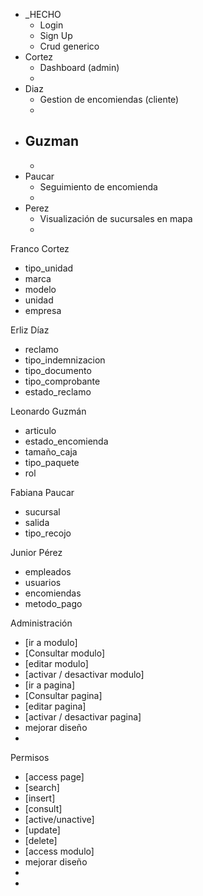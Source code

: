 - _HECHO
  -  Login
  -  Sign Up
  -  Crud generico
- Cortez
  -  Dashboard (admin)
  - 
- Diaz
  -  Gestion de encomiendas (cliente)
  - 
- Guzman
  - 
  - 
- Paucar
  - Seguimiento de encomienda
  - 
- Perez
  - Visualización de sucursales en mapa
  - 




Franco Cortez
- tipo_unidad
- marca
- modelo
- unidad
- empresa

Erliz Díaz
- reclamo
- tipo_indemnizacion
- tipo_documento
- tipo_comprobante
- estado_reclamo

Leonardo Guzmán
- articulo
- estado_encomienda
- tamaño_caja
- tipo_paquete
- rol

Fabiana Paucar
- sucursal
- salida
- tipo_recojo

Junior Pérez
- empleados
- usuarios
- encomiendas
- metodo_pago








Administración
- [ir a modulo]
- [Consultar modulo]
- [editar modulo]
- [activar / desactivar modulo]
- [ir a pagina]
- [Consultar pagina]
- [editar pagina]
- [activar / desactivar pagina]
- mejorar diseño
- 

Permisos
- [access page]
- [search]
- [insert]
- [consult]
- [active/unactive]
- [update]
- [delete] 
- [access modulo]
- mejorar diseño
- 
- 
